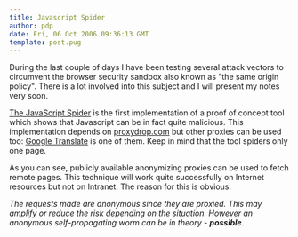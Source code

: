 ```yaml
---
title: Javascript Spider
author: pdp
date: Fri, 06 Oct 2006 09:36:13 GMT
template: post.pug
---
```


During the last couple of days I have been testing several attack vectors to circumvent the browser security sandbox also known as "the same origin policy". There is a lot involved into this subject and I will present my notes very soon.

[The JavaScript Spider](/files/2006/10/spider.htm) is the first implementation of a proof of concept tool which shows that Javascript can be in fact quite malicious. This implementation depends on [proxydrop.com](http://proxydrop.com) but other proxies can be used too: [Google Translate](http://translate.google.com/) is one of them. Keep in mind that the tool spiders only one page.

As you can see, publicly available anonymizing proxies can be used to fetch remote pages. This technique will work quite successfully on Internet resources but not on Intranet. The reason for this is obvious.

_The requests made are anonymous since they are proxied. This may amplify or reduce the risk depending on the situation. However an anonymous self-propagating worm can be in theory - **possible**._
